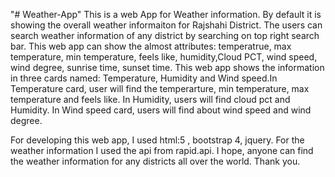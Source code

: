 "# Weather-App" 
This is a web App for Weather information. By default it is showing the overall weather informaiton for Rajshahi District. The users can search weather information of any district by searching on top right search bar. This web app can show the almost attributes: temperatrue, max temperature, min temperature, feels like, humidity,Cloud PCT, wind speed, wind degree, sunrise time, sunset time. This web app shows the information in three cards named: Temperature, Humidity and Wind speed.In Temperature card, user will find the temperarture, min temperature, max temperature and feels like. In Humidity, users will find cloud pct and Humidity. In Wind speed card, users will find about wind speed and wind degree. 

For developing this web app, I used html:5 , bootstrap 4, jquery. For the weather information I used the api from rapid.api.
I hope, anyone can find the weather information for any districts all over the world.
Thank you. 
